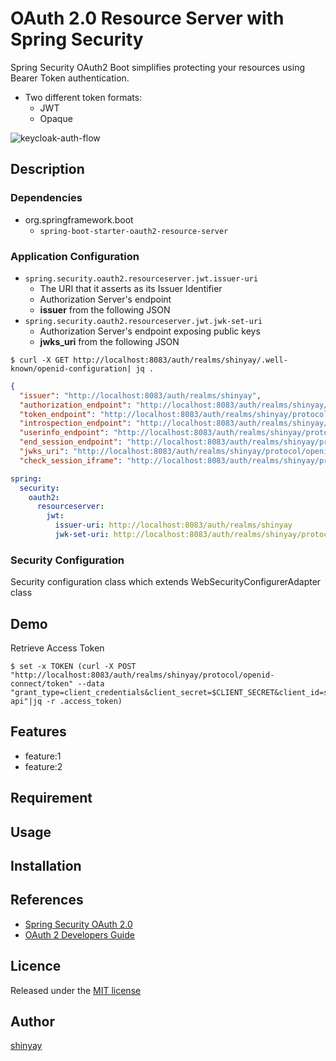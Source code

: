 # OAuth 2.0 Resource Server with Spring Security

Spring Security OAuth2 Boot simplifies protecting your resources using Bearer Token authentication.

- Two different token formats:
  - JWT
  - Opaque

![keycloak-auth-flow](https://user-images.githubusercontent.com/3072734/125256072-09ad7080-e337-11eb-93d1-d192484b4120.png)

## Description
### Dependencies
- org.springframework.boot
  - `spring-boot-starter-oauth2-resource-server`

### Application Configuration
- `spring.security.oauth2.resourceserver.jwt.issuer-uri`
  - The URI that it asserts as its Issuer Identifier
  - Authorization Server's endpoint
  - **issuer** from the following JSON
- `spring.security.oauth2.resourceserver.jwt.jwk-set-uri`
  - Authorization Server's endpoint exposing public keys
  - **jwks_uri** from the following JSON

```shell
$ curl -X GET http://localhost:8083/auth/realms/shinyay/.well-known/openid-configuration| jq .
```
```json
{
  "issuer": "http://localhost:8083/auth/realms/shinyay",
  "authorization_endpoint": "http://localhost:8083/auth/realms/shinyay/protocol/openid-connect/auth",
  "token_endpoint": "http://localhost:8083/auth/realms/shinyay/protocol/openid-connect/token",
  "introspection_endpoint": "http://localhost:8083/auth/realms/shinyay/protocol/openid-connect/token/introspect",
  "userinfo_endpoint": "http://localhost:8083/auth/realms/shinyay/protocol/openid-connect/userinfo",
  "end_session_endpoint": "http://localhost:8083/auth/realms/shinyay/protocol/openid-connect/logout",
  "jwks_uri": "http://localhost:8083/auth/realms/shinyay/protocol/openid-connect/certs",
  "check_session_iframe": "http://localhost:8083/auth/realms/shinyay/protocol/openid-connect/login-status-iframe.html"
```

```yaml
spring:
  security:
    oauth2:
      resourceserver:
        jwt:
          issuer-uri: http://localhost:8083/auth/realms/shinyay
          jwk-set-uri: http://localhost:8083/auth/realms/shinyay/protocol/openid-connect/certs
```

### Security Configuration
Security configuration class which extends WebSecurityConfigurerAdapter class

## Demo
Retrieve Access Token
```shell
$ set -x TOKEN (curl -X POST "http://localhost:8083/auth/realms/shinyay/protocol/openid-connect/token" --data "grant_type=client_credentials&client_secret=$CLIENT_SECRET&client_id=shinyay-api"|jq -r .access_token)
```


## Features

- feature:1
- feature:2

## Requirement

## Usage

## Installation

## References

- [Spring Security OAuth 2.0](https://docs.spring.io/spring-security-oauth2-boot/docs/current/reference/html5/)
- [OAuth 2 Developers Guide](https://projects.spring.io/spring-security-oauth/docs/oauth2.html)

## Licence

Released under the [MIT license](https://gist.githubusercontent.com/shinyay/56e54ee4c0e22db8211e05e70a63247e/raw/34c6fdd50d54aa8e23560c296424aeb61599aa71/LICENSE)

## Author

[shinyay](https://github.com/shinyay)
